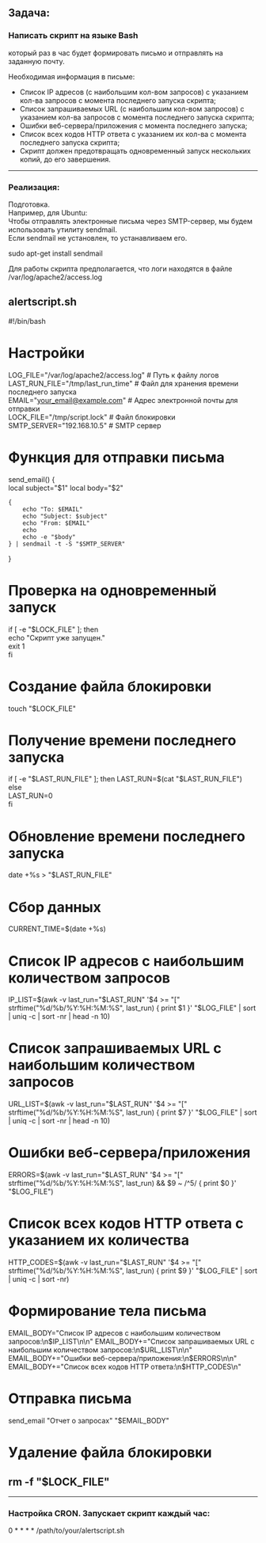 ## Задача:
  
### Написать скрипт на языке Bash  
  
который раз в час будет формировать письмо и отправлять на заданную почту.  
  
  
Необходимая информация в письме:  
  
- Список IP адресов (с наибольшим кол-вом запросов) с указанием кол-ва запросов c момента последнего запуска скрипта;  
- Список запрашиваемых URL (с наибольшим кол-вом запросов) с указанием кол-ва запросов c момента последнего запуска скрипта;  
- Ошибки веб-сервера/приложения c момента последнего запуска;  
- Список всех кодов HTTP ответа с указанием их кол-ва с момента последнего запуска скрипта;  
- Скрипт должен предотвращать одновременный запуск нескольких копий, до его завершения.  
  
-----------------------------------------------------
  
### Реализация:  
  
Подготовка.  
Например, для Ubuntu:  
Чтобы отправлять электронные письма через SMTP-сервер, мы будем использовать утилиту sendmail.  
	Если sendmail не установлен, то устанавливаем его.
	
sudo apt-get install sendmail  
  
Для работы скрипта предполагается, что логи находятся в файле /var/log/apache2/access.log  
  
  
  
  
alertscript.sh  
-----------------------  
#!/bin/bash  
  
# Настройки  
LOG_FILE="/var/log/apache2/access.log"  # Путь к файлу логов  
LAST_RUN_FILE="/tmp/last_run_time"       # Файл для хранения времени последнего запуска  
EMAIL="your_email@example.com"            # Адрес электронной почты для отправки  
LOCK_FILE="/tmp/script.lock"              # Файл блокировки  
SMTP_SERVER="192.168.10.5"                # SMTP сервер  
  
# Функция для отправки письма  
send_email() {  
    local subject="$1"  
    local body="$2"  
      
    {  
        echo "To: $EMAIL"  
        echo "Subject: $subject"  
        echo "From: $EMAIL"  
        echo  
        echo -e "$body"  
    } | sendmail -t -S "$SMTP_SERVER"  
}  
  
# Проверка на одновременный запуск  
if [ -e "$LOCK_FILE" ]; then  
    echo "Скрипт уже запущен."  
    exit 1  
fi  
  
# Создание файла блокировки  
touch "$LOCK_FILE"  
  
# Получение времени последнего запуска  
if [ -e "$LAST_RUN_FILE" ]; then  
    LAST_RUN=$(cat "$LAST_RUN_FILE")  
else  
    LAST_RUN=0  
fi  
  
# Обновление времени последнего запуска  
date +%s > "$LAST_RUN_FILE"  
  
# Сбор данных  
CURRENT_TIME=$(date +%s)  
  
# Список IP адресов с наибольшим количеством запросов  
IP_LIST=$(awk -v last_run="$LAST_RUN" '$4 >= "[" strftime("%d/%b/%Y:%H:%M:%S", last_run) {  
    print $1  
}' "$LOG_FILE" | sort | uniq -c | sort -nr | head -n 10)  
  
# Список запрашиваемых URL с наибольшим количеством запросов  
URL_LIST=$(awk -v last_run="$LAST_RUN" '$4 >= "[" strftime("%d/%b/%Y:%H:%M:%S", last_run) {  
    print $7  
}' "$LOG_FILE" | sort | uniq -c | sort -nr | head -n 10)  
  
# Ошибки веб-сервера/приложения  
ERRORS=$(awk -v last_run="$LAST_RUN" '$4 >= "[" strftime("%d/%b/%Y:%H:%M:%S", last_run) && $9 ~ /^5/ {  
    print $0  
}' "$LOG_FILE")  
  
# Список всех кодов HTTP ответа с указанием их количества  
HTTP_CODES=$(awk -v last_run="$LAST_RUN" '$4 >= "[" strftime("%d/%b/%Y:%H:%M:%S", last_run) {  
    print $9  
}' "$LOG_FILE" | sort | uniq -c | sort -nr)  
  
# Формирование тела письма  
EMAIL_BODY="Список IP адресов с наибольшим количеством запросов:\n$IP_LIST\n\n"  
EMAIL_BODY+="Список запрашиваемых URL с наибольшим количеством запросов:\n$URL_LIST\n\n"  
EMAIL_BODY+="Ошибки веб-сервера/приложения:\n$ERRORS\n\n"  
EMAIL_BODY+="Список всех кодов HTTP ответа:\n$HTTP_CODES\n"  
  
# Отправка письма  
send_email "Отчет о запросах" "$EMAIL_BODY"  
  
# Удаление файла блокировки  
rm -f "$LOCK_FILE"  
-----------------------
  
  
 
 

-----------------------
  
### Настройка CRON. Запускает скрипт каждый час:  
  
0 * * * * /path/to/your/alertscript.sh  
